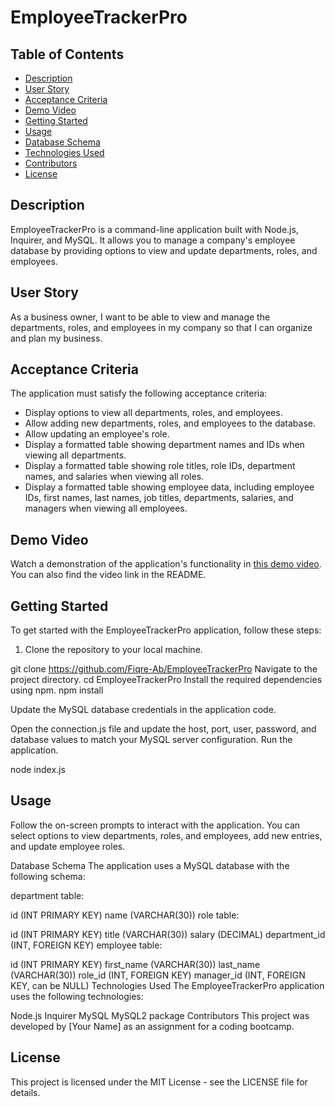 # EmployeeTrackerPro

## Table of Contents
- [Description](#description)
- [User Story](#user-story)
- [Acceptance Criteria](#acceptance-criteria)
- [Demo Video](#demo-video)
- [Getting Started](#getting-started)
- [Usage](#usage)
- [Database Schema](#database-schema)
- [Technologies Used](#technologies-used)
- [Contributors](#contributors)
- [License](#license)

## Description

EmployeeTrackerPro is a command-line application built with Node.js, Inquirer, and MySQL. It allows you to manage a company's employee database by providing options to view and update departments, roles, and employees.

## User Story

As a business owner, I want to be able to view and manage the departments, roles, and employees in my company so that I can organize and plan my business.

## Acceptance Criteria

The application must satisfy the following acceptance criteria:

- Display options to view all departments, roles, and employees.
- Allow adding new departments, roles, and employees to the database.
- Allow updating an employee's role.
- Display a formatted table showing department names and IDs when viewing all departments.
- Display a formatted table showing role titles, role IDs, department names, and salaries when viewing all roles.
- Display a formatted table showing employee data, including employee IDs, first names, last names, job titles, departments, salaries, and managers when viewing all employees.

## Demo Video

Watch a demonstration of the application's functionality in [this demo video](#your-video-link-here). You can also find the video link in the README.

## Getting Started

To get started with the EmployeeTrackerPro application, follow these steps:

1. Clone the repository to your local machine.

git clone https://github.com/Fiqre-Ab/EmployeeTrackerPro
Navigate to the project directory.
cd EmployeeTrackerPro
Install the required dependencies using npm.
npm install

Update the MySQL database credentials in the application code.

Open the connection.js file and update the host, port, user, password, and database values to match your MySQL server configuration.
Run the application.

node index.js


## Usage
Follow the on-screen prompts to interact with the application. You can select options to view departments, roles, and employees, add new entries, and update employee roles.

Database Schema
The application uses a MySQL database with the following schema:

department table:

id (INT PRIMARY KEY)
name (VARCHAR(30))
role table:

id (INT PRIMARY KEY)
title (VARCHAR(30))
salary (DECIMAL)
department_id (INT, FOREIGN KEY)
employee table:

id (INT PRIMARY KEY)
first_name (VARCHAR(30))
last_name (VARCHAR(30))
role_id (INT, FOREIGN KEY)
manager_id (INT, FOREIGN KEY, can be NULL)
Technologies Used
The EmployeeTrackerPro application uses the following technologies:

Node.js
Inquirer
MySQL
MySQL2 package
Contributors
This project was developed by [Your Name] as an assignment for a coding bootcamp.

## License
This project is licensed under the MIT License - see the LICENSE file for details.
